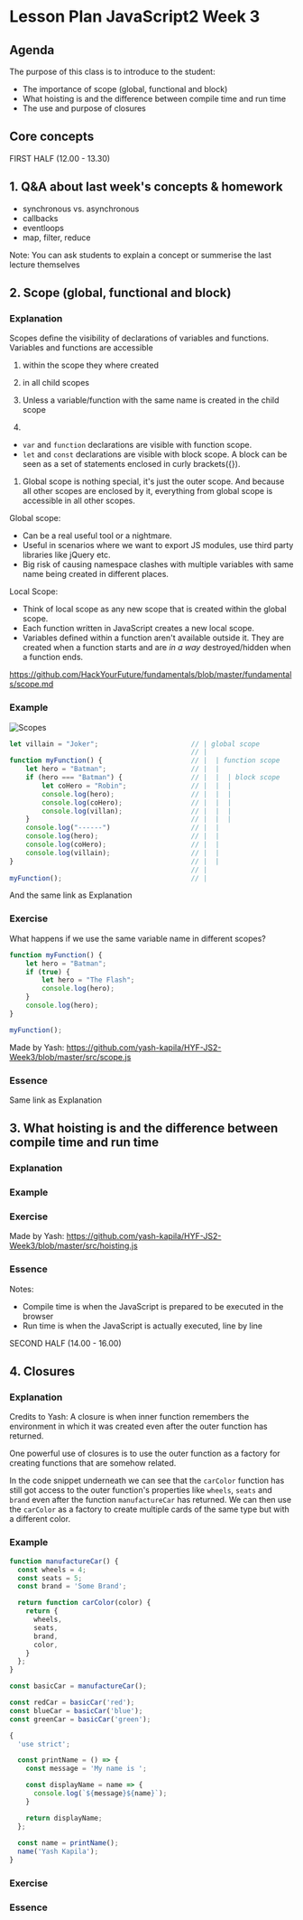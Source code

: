 # Lesson Plan JavaScript2 Week 3

## Agenda

The purpose of this class is to introduce to the student:

- The importance of scope (global, functional and block)
- What hoisting is and the difference between compile time and run time
- The use and purpose of closures

## Core concepts

FIRST HALF (12.00 - 13.30)
## 1. Q&A about last week's concepts & homework
- synchronous vs. asynchronous
- callbacks
- eventloops
- map, filter, reduce

Note: You can ask students to explain a concept or summerise the last lecture themselves

## 2. Scope (global, functional and block)
### Explanation
Scopes define the visibility of declarations of variables and functions. Variables and functions are accessible 
1. within the scope they where created
2. in all child scopes
3. Unless a variable/function with the same name is created in the child scope

1.
- `var` and `function` declarations are visible with function scope.
- `let` and `const` declarations are visible with block scope. A block can be seen as a set of statements enclosed in curly brackets({}).

1. Global scope is nothing special, it's just the outer scope. And because all other scopes are enclosed by it, everything from global scope is accessible in all other scopes.

Global scope:

- Can be a real useful tool or a nightmare.
- Useful in scenarios where we want to export JS modules, use third party libraries like jQuery etc.
- Big risk of causing namespace clashes with multiple variables with same name being created in different places.

Local Scope:

- Think of local scope as any new scope that is created within the global scope.
- Each function written in JavaScript creates a new local scope.
- Variables defined within a function aren't available outside it. They are created when a function starts and are _in a way_ destroyed/hidden when a function ends.

https://github.com/HackYourFuture/fundamentals/blob/master/fundamentals/scope.md
### Example
![Scopes](../assets/scopes.png)

```Javascript
let villain = "Joker";                       // | global scope
                                             // |
function myFunction() {                      // |  | function scope
    let hero = "Batman";                     // |  |
    if (hero === "Batman") {                 // |  |  | block scope
        let coHero = "Robin";                // |  |  |
        console.log(hero);                   // |  |  |
        console.log(coHero);                 // |  |  |
        console.log(villan);                 // |  |  |
    }                                        // |  |  |
    console.log("------")                    // |  |
    console.log(hero);                       // |  |
    console.log(coHero);                     // |  |
    console.log(villain);                    // |  |
}                                            // |  |
                                             // |
myFunction();                                // |
```

And the same link as Explanation 
### Exercise
What happens if we use the same variable name in different scopes?

```Javascript
function myFunction() {
    let hero = "Batman";
    if (true) {
        let hero = "The Flash";
        console.log(hero);
    }
    console.log(hero);
}

myFunction();
```
Made by Yash: https://github.com/yash-kapila/HYF-JS2-Week3/blob/master/src/scope.js
### Essence
Same link as Explanation

## 3. What hoisting is and the difference between compile time and run time
### Explanation
### Example
### Exercise
Made by Yash: https://github.com/yash-kapila/HYF-JS2-Week3/blob/master/src/hoisting.js
### Essence
Notes:

- Compile time is when the JavaScript is prepared to be executed in the browser
- Run time is when the JavaScript is actually executed, line by line


SECOND HALF (14.00 - 16.00)

## 4. Closures
### Explanation
Credits to Yash:
A closure is when inner function remembers the environment in which it was created even after the outer function has returned.

One powerful use of closures is to use the outer function as a factory for creating functions that are somehow related.

In the code snippet underneath we can see that the `carColor` function has still got access to the outer function's properties like `wheels`, `seats` and `brand` even after the function `manufactureCar` has returned. We can then use the `carColor` as a factory to create multiple cards of the same type but with a different color.
### Example
```JavaScript
function manufactureCar() {
  const wheels = 4;
  const seats = 5;
  const brand = 'Some Brand';

  return function carColor(color) {
    return {
      wheels,
      seats,
      brand,
      color,
    }
  };
}

const basicCar = manufactureCar();

const redCar = basicCar('red');
const blueCar = basicCar('blue');
const greenCar = basicCar('green');
```

``` Javascript
{
  'use strict';

  const printName = () => {
    const message = 'My name is ';

    const displayName = name => {
      console.log(`${message}${name}`);
    }

    return displayName;
  };
  
  const name = printName();
  name('Yash Kapila');
}
```

### Exercise

### Essence


